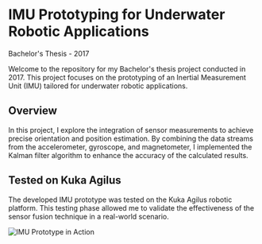 # IMU Prototyping for Underwater Robotic Applications

Bachelor's Thesis - 2017

Welcome to the repository for my Bachelor's thesis project conducted in 2017. This project focuses on the prototyping of an Inertial Measurement Unit (IMU) tailored for underwater robotic applications. 

## Overview

In this project, I explore the integration of sensor measurements to achieve precise orientation and position estimation. By combining the data streams from the accelerometer, gyroscope, and magnetometer, I implemented the Kalman filter algorithm to enhance the accuracy of the calculated results.

## Tested on Kuka Agilus

The developed IMU prototype was tested on the Kuka Agilus robotic platform. This testing phase allowed me to validate the effectiveness of the sensor fusion technique in a real-world scenario.

![IMU Prototype in Action](https://user-images.githubusercontent.com/55997117/154798982-fd5015e7-82e4-49bd-89d0-16d40e0ad3f6.gif)
